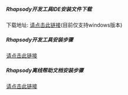 ##### Rhapsody开发工具IDE安装文件下载

下载地址: [请点击此链接](https://pan.baidu.com/s/1eu3fKONrn9FL-CfVcq6lKA?pwd=113o )(目前仅支持windows版本)

##### Rhapsody开发工具安装步骤

 [请点击此链接](https://www.alsoapp.com/docs-rhapsody/6.9.1/en/installing-rhapsody-ide.html)

##### Rhapsody离线帮助文档安装步骤

 [请点击此链接](https://www.alsoapp.com/docs-rhapsody/6.9.1/en/installing-rhapsody-ide-offline-help.html)